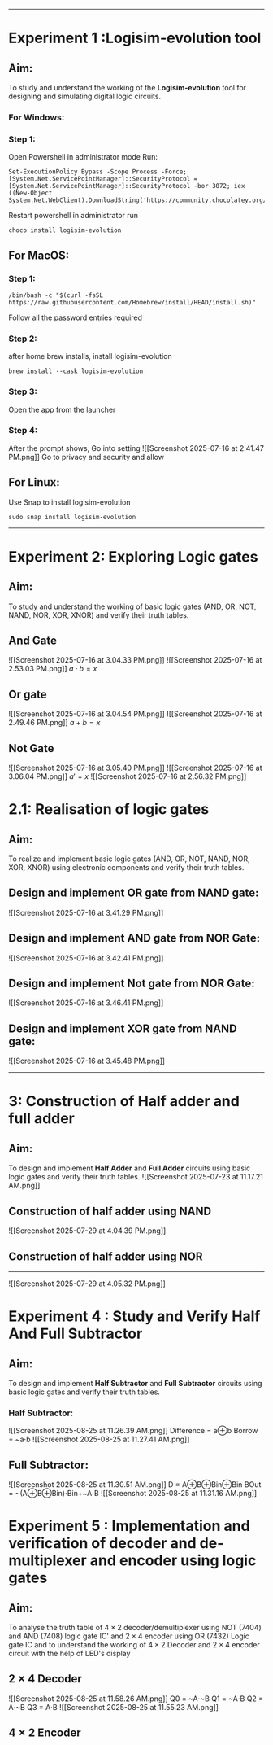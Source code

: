 ___
# Experiment 1 :Logisim-evolution tool
## Aim:
To study and understand the working of the **Logisim-evolution** tool for designing and simulating digital logic circuits.
### For Windows:
### Step 1:
Open Powershell in administrator mode
Run:
```
Set-ExecutionPolicy Bypass -Scope Process -Force; [System.Net.ServicePointManager]::SecurityProtocol = [System.Net.ServicePointManager]::SecurityProtocol -bor 3072; iex ((New-Object System.Net.WebClient).DownloadString('https://community.chocolatey.org/install.ps1'))
```


Restart powershell in administrator
run

```
choco install logisim-evolution
```

## For MacOS:

### Step 1:
```
/bin/bash -c "$(curl -fsSL https://raw.githubusercontent.com/Homebrew/install/HEAD/install.sh)"
```
Follow all the password entries required


### Step 2:
after home brew installs,
install logisim-evolution

```
brew install --cask logisim-evolution
```
### Step 3:
Open the app from the launcher
### Step 4:
After the prompt shows,
Go into setting 
![[Screenshot 2025-07-16 at 2.41.47 PM.png]]
Go to privacy and security and allow 

## For Linux:

Use Snap to install logisim-evolution
```
sudo snap install logisim-evolution
```



___


# Experiment 2: Exploring Logic gates
## Aim:
To study and understand the working of basic logic gates (AND, OR, NOT, NAND, NOR, XOR, XNOR) and verify their truth tables.

## And Gate
![[Screenshot 2025-07-16 at 3.04.33 PM.png]]
![[Screenshot 2025-07-16 at 2.53.03 PM.png]]
$a\cdot b=x$
## Or gate
![[Screenshot 2025-07-16 at 3.04.54 PM.png]]
![[Screenshot 2025-07-16 at 2.49.46 PM.png]]
$a+b=x$
## Not Gate
![[Screenshot 2025-07-16 at 3.05.40 PM.png]]
![[Screenshot 2025-07-16 at 3.06.04 PM.png]]
$a'=x$
![[Screenshot 2025-07-16 at 2.56.32 PM.png]]

# 2.1: Realisation of logic gates
## Aim:
To realize and implement basic logic gates (AND, OR, NOT, NAND, NOR, XOR, XNOR) using electronic components and verify their truth tables.

## Design and implement OR gate from NAND gate:
![[Screenshot 2025-07-16 at 3.41.29 PM.png]]
## Design and implement AND gate from NOR Gate:
![[Screenshot 2025-07-16 at 3.42.41 PM.png]]
## Design and implement Not gate from NOR Gate:
![[Screenshot 2025-07-16 at 3.46.41 PM.png]]
## Design and implement XOR gate from NAND gate:
![[Screenshot 2025-07-16 at 3.45.48 PM.png]]
___

# 3: Construction of Half adder and full adder
## Aim:
To design and implement **Half Adder** and **Full Adder** circuits using basic logic gates and verify their truth tables.
![[Screenshot 2025-07-23 at 11.17.21 AM.png]]

## Construction of half adder using NAND
![[Screenshot 2025-07-29 at 4.04.39 PM.png]]
## Construction of half adder using NOR
___
![[Screenshot 2025-07-29 at 4.05.32 PM.png]]


# Experiment 4 : Study and Verify Half And Full Subtractor

## Aim:
To design and implement **Half Subtractor** and **Full Subtractor** circuits using basic logic gates and verify their truth tables.
### Half Subtractor:
![[Screenshot 2025-08-25 at 11.26.39 AM.png]]
Difference = a⊕b
Borrow = ~a⋅b
![[Screenshot 2025-08-25 at 11.27.41 AM.png]]

## Full Subtractor:
![[Screenshot 2025-08-25 at 11.30.51 AM.png]]
D = A⊕B⊕Bin⊕Bin
BOut = ~(A⊕B⊕Bin)⋅Bin+~A⋅B
![[Screenshot 2025-08-25 at 11.31.16 AM.png]]

# Experiment 5 : Implementation and verification of decoder and de-multiplexer and encoder using logic gates

## Aim:
To analyse the truth table of $4 \times 2$ decoder/demultiplexer using NOT (7404) and AND (7408) logic gate IC' and $2 \times 4$ encoder using OR (7432) Logic gate IC and to understand the working of $4 \times 2$ Decoder and $2 \times 4$ encoder circuit with the help of LED's display


## $2\times 4$ Decoder
![[Screenshot 2025-08-25 at 11.58.26 AM.png]]
Q0 = ~A⋅~B
Q1 = ~A⋅B
Q2 = A⋅~B
Q3 = A⋅B
![[Screenshot 2025-08-25 at 11.55.23 AM.png]]

## $4\times2$ Encoder
